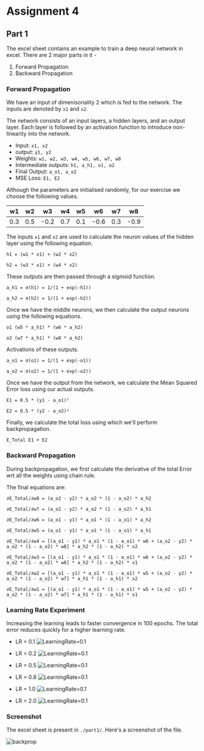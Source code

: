 # Assignment 4

## Part 1

The excel sheet contains an example to train a deep neural network in excel. There are 2 major parts in it -

1. Forward Propagation
2. Backward Propagation

### Forward Propagation

We have an input of dimenisonality 2 which is fed to the network. The inputs are denoted by `x1` and `x2`.

The network consists of an input layers, a hidden layers, and an output layer. Each layer is followed by an activation function to introduce non-linearity into the network.

- Input: `x1, x2`
- output: `y1, y2`
- Weights: `w1, w2, w3, w4, w5, w6, w7, w8`
- Intermediate outputs: `h1, a_h1, o1, o2`
- Final Output: `a_o1, a_o2`
- MSE Loss: `E1, E2`

Although the parameters are initialised randomly, for our exercise we choose the following values.

| w1  | w2  |  w3  | w4  | w5  |  w6  | w7  |  w8  |
| :-: | :-: | :--: | :-: | :-: | :--: | :-: | :--: |
| 0.3 | 0.5 | -0.2 | 0.7 | 0.1 | -0.6 | 0.3 | -0.9 |

The inputs `x1` and `x2` are used to calculate the neuron values of the hidden layer using the following equation.

`h1 = (w1 * x1) + (w2 * x2)`

`h2 = (w3 * x1) + (w4 * x2)`

These outputs are then passed through a sigmoid function.

`a_h1 = σ(h1) = 1/(1 + exp(-h1))`

`a_h2 = σ(h2) = 1/(1 + exp(-h2))`

Once we have the middle neurons, we then calculate the output neurons using the following equations.

`o1 (w5 * a_h1) * (w6 * a_h2)`

`o2 (w7 * a_h1) * (w8 * a_h2)`

Activations of these outputs.

`a_o1 = σ(o1) = 1/(1 + exp(-o1))`

`a_o2 = σ(o2) = 1/(1 + exp(-o2))`

Once we have the output from the network, we calculate the Mean Squared Error loss using our actual outputs.

`E1 = 0.5 * (y1 - a_o1)²`

`E2 = 0.5 * (y2 - a_o2)²`

Finally, we calculate the total loss using which we'll perform backpropagation.

`E_Total E1 + E2`

### Backward Propagation

During backpropagation, we first calculate the derivative of the total Error wrt all the weights using chain rule.

The final equations are:

`∂E_Total/∂w8 = (a_o2 - y2) * a_o2 * (1 - a_o2) * a_h2`

`∂E_Total/∂w7 = (a_o2 - y2) * a_o2 * (1 - a_o2) * a_h1`

`∂E_Total/∂w6 = (a_o1 - y1) * a_o1 * (1 - a_o1) * a_h2`

`∂E_Total/∂w5 = (a_o1 - y1) * a_o1 * (1 - a_o1) * a_h1`

`∂E_Total/∂w4 = [(a_o1 - y1) * a_o1 * (1 - a_o1) * w6 + (a_o2 - y2) * a_o2 * (1 - a_o2) * w8] * a_h2 * (1 - a_h2) * x2`

`∂E_Total/∂w3 = [(a_o1 - y1) * a_o1 * (1 - a_o1) * w6 + (a_o2 - y2) * a_o2 * (1 - a_o2) * w8] * a_h2 * (1 - a_h2) * x1`

`∂E_Total/∂w2 = [(a_o1 - y1) * a_o1 * (1 - a_o1) * w5 + (a_o2 - y2) * a_o2 * (1 - a_o2) * w7] * a_h1 * (1 - a_h1) * x2`

`∂E_Total/∂w1 = [(a_o1 - y1) * a_o1 * (1 - a_o1) * w5 + (a_o2 - y2) * a_o2 * (1 - a_o2) * w7] * a_h1 * (1 - a_h1) * x1`

### Learning Rate Experiment

Increasing the learning leads to faster convergence in 100 epochs. The total error reduces quickly for a higher learning rate.

- LR = 0.1
  ![LearningRate=0.1](./part1/lr_0_1.png)

- LR = 0.2
  ![LearningRate=0.1](./part1/lr_0_2.png)

- LR = 0.5
  ![LearningRate=0.1](./part1/lr_0_5.png)

- LR = 0.8
  ![LearningRate=0.1](./part1/lr_0_8.png)

- LR = 1.0
  ![LearningRate=0.1](./part1/lr_1_0.png)

- LR = 2.0
  ![LearningRate=0.1](./part1/lr_2_0.png)

### Screenshot

The excel sheet is present in `./part1/`. Here's a screenshot of the file.

![backprop](./part1/backprop.png)
